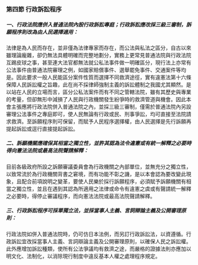 ### 第四節 行政訴訟程序

##### 一、行政法院應併入普通法院內設行政訴訟專庭；行政訴訟應改採三級三審制，訴願程序則改為由人民選擇適用：

法律是為人民而存在，並非僅為法律專家而存在，而公法與私法之區分，自古以來雖理論龐雜，卻仍無法具體明確而完整地劃分，實務上更常見普通法院與行政法院互踢皮球之事，甚至連大法官都無法就公私法事件做一明確區分，現行法上亦常有公法事件由普通法院審理之例，如國家賠償事件、選舉罷免事件、交通案件等均是。因此要求一般人民能區分案件性質而選擇不同救濟途徑，實有違憲法第十六條保障人民訴訟權之旨趣，此在尚不採律師強制主義的訴訟體制之我國尤其顯然。是以站在人民的立場而言，區分公私法案件而有不同之管轄法院，雖有其歷史與專業的考量，但卻無形中減損了人民與行政機關發生紛爭時的救濟管道與機會。因此本會主張應將行政法院併入普通法院之內，並採三級三審制，僅需於普通法院內另設審理公法事件之專庭即可，使人民無論有行政或民、刑事爭訟，均可直接至法院請求救濟。至訴願程序則可保留，而賦予人民程序選擇權，由人民選擇是先行訴願再提起訴訟或逕行直接提起訴訟。

##### 二、訴願機關應確保其相當之獨立性，並許其認為法令違憲或有統一解釋之必要時得向憲法法院或最高法院聲請解釋：

目前各級政府所設之訴願審議委員會為行政機關之內部單位，並無充分之獨立性，以致常流於為行政機關背書之窘境，而有功能不彰之譏，是以本會認為要改變此現象，且配合前項說明之變革，要使人民樂於採行訴願程序，必須賦予訴願機關有相當之獨立性，並且在遇到其認為所適用之法律或命令有違憲之虞或有聲請統一解釋之必要時，得停止審議程序，而向憲法法院或最高法院聲請解釋。

##### 三、行政訴訟程序可採單獨立法，並採當事人主義、言詞辯論主義及公開審理原則：

行政法院如併入普通法院時，仍可仿日本法例，而另訂行政訴訟法，以資遵循。行政訴訟宜改採當事人主義、言詞辯論主義及公開審理原則，以確保人民之訴訟權。此外應增加訴訟種類，使所有公法爭議均有救濟之途，而嚴格的證據法則亦應加以明文化、法制化，以消除現行制度中違反基本人權之處理程序規定。
